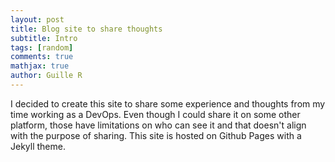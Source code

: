 ```yaml
---
layout: post
title: Blog site to share thoughts
subtitle: Intro
tags: [random]
comments: true
mathjax: true
author: Guille R
---
```

I decided to create this site to share some experience and thoughts from my time working as a DevOps. Even though I could share it on some other platform, those have limitations on who can see it and that doesn't align with the purpose of sharing.
This site is hosted on Github Pages with a Jekyll theme.